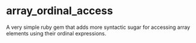 # array_ordinal_access
A very simple ruby gem that adds more syntactic sugar for accessing array elements using their ordinal expressions.
